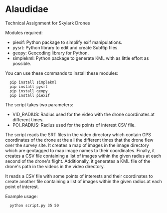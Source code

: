 # Alaudidae
Technical Assignment for Skylark Drones

Modules required:
- piexif: Python package to simplify exif manipulations.
- pysrt: Python library to edit and create SubRip files.
- geopy: Geocoding library for Python.
- simplekml: Python package to generate KML with as little effort as possible.

You can use these commands to install these modules:
```
  pip install simplekml
  pip install pysrt
  pip install geopy
  pip install piexif
```
The script takes two parameters:
- VID_RADIUS: Radius used for the video with the drone coordinates at different times.
- POI_RADIUS: Radius used for the points of interest CSV file.

The script reads the SRT files in the video directory which contain GPS coordinates of the drone at the all the different times that the drone flew over the survey site. It creates a map of images in the image directory which are geotagged to map image names to their coordinates. Finally, it creates a CSV file containing a list of images within the given radius at each second of the drone's flight. Additionally, it generates a KML file of the drone's path in the videos in the video directory.

It reads a CSV file with some points of interests and their coordinates to create another file containing a list of images within the given radius at each point of interest.

Example usage:
```
  python script.py 35 50
```
